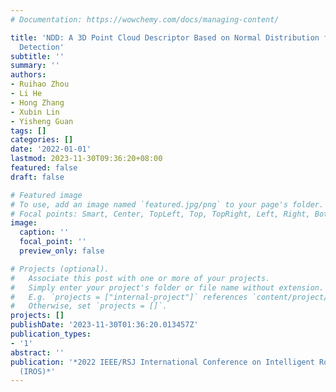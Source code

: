 ```yaml
---
# Documentation: https://wowchemy.com/docs/managing-content/

title: 'NDD: A 3D Point Cloud Descriptor Based on Normal Distribution for Loop Closure
  Detection'
subtitle: ''
summary: ''
authors:
- Ruihao Zhou
- Li He
- Hong Zhang
- Xubin Lin
- Yisheng Guan
tags: []
categories: []
date: '2022-01-01'
lastmod: 2023-11-30T09:36:20+08:00
featured: false
draft: false

# Featured image
# To use, add an image named `featured.jpg/png` to your page's folder.
# Focal points: Smart, Center, TopLeft, Top, TopRight, Left, Right, BottomLeft, Bottom, BottomRight.
image:
  caption: ''
  focal_point: ''
  preview_only: false

# Projects (optional).
#   Associate this post with one or more of your projects.
#   Simply enter your project's folder or file name without extension.
#   E.g. `projects = ["internal-project"]` references `content/project/deep-learning/index.md`.
#   Otherwise, set `projects = []`.
projects: []
publishDate: '2023-11-30T01:36:20.013457Z'
publication_types:
- '1'
abstract: ''
publication: '*2022 IEEE/RSJ International Conference on Intelligent Robots and Systems
  (IROS)*'
---
```

